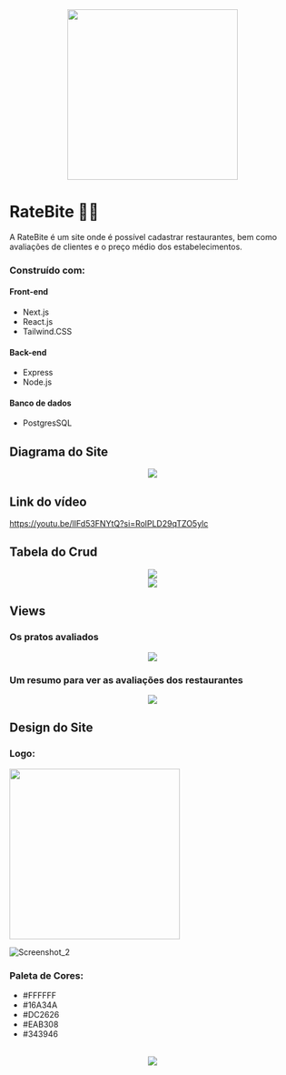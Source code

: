 <div align='center'><img style="width:300px" src='https://github.com/davimgfx/rate-bite/assets/118557337/69e97cd1-9253-4d39-808a-6310a5b1b3e1'/></div>

# RateBite 👩‍🍳
A RateBite é um site onde é possível cadastrar restaurantes, bem como avaliações de clientes e o preço médio dos estabelecimentos.

### Construído com:
#### Front-end
- Next.js <br>
- React.js <br>
- Tailwind.CSS  <br>
#### Back-end
- Express
- Node.js
#### Banco de dados
- PostgresSQL

## Diagrama do Site
<div align='center'><img src="https://github.com/davimgfx/rate-bite/assets/118557337/2178fdc4-70be-4c94-ba49-9a2d0186bbb7"/></div>

## Link do vídeo
https://youtu.be/lIFd53FNYtQ?si=RolPLD29qTZO5ylc

## Tabela do Crud
<div align='center'><img src="https://github.com/davimgfx/rate-bite/assets/118557337/2f2cd4f0-42cd-4b38-8916-6b0365db5b61"/></div>
<div align='center'><img src="https://github.com/davimgfx/rate-bite/assets/118557337/923da0e7-92fc-4ef0-a251-4e4d8f5d5226"/></div>

## Views
### Os pratos avaliados
<div align='center'><img src="https://github.com/davimgfx/rate-bite/assets/118557337/3ac42a8e-6e26-41cf-a5b8-ddbc7e94f9b4"/></div>

### Um resumo para ver as avaliações dos restaurantes
<div align='center'><img src="https://github.com/davimgfx/rate-bite/assets/118557337/69333227-b7c8-4d1e-8376-9eb088a7fc9f"/></div>

## Design do Site
### Logo:
<img style="width:300px" src='https://github.com/davimgfx/rate-bite/assets/118557337/69e97cd1-9253-4d39-808a-6310a5b1b3e1'/>

![Screenshot_2](https://github.com/davimgfx/rate-bite/assets/118557337/69e97cd1-9253-4d39-808a-6310a5b1b3e1)

### Paleta de Cores:
- #FFFFFF
- #16A34A
- #DC2626
- #EAB308
- #343946
<br />

<div align='center'><img src="https://github.com/davimgfx/rate-bite/assets/118557337/a17d97f3-3618-42bc-b8cb-597fafbe87e9"/></div>

